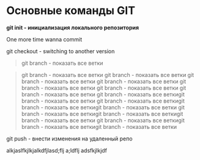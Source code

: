 # Основные команды GIT
**git init - инициализация локального репозитория**

One more time wanna commit

git checkout - switching to another version

>git branch - показать все ветки

> git branch - показать все ветки git branch - показать все ветки git branch - показать все ветки git branch - показать все ветки git branch - показать все ветки git branch - показать все ветки git branch - показать все ветки
git branch - показать все веткиgit branch - показать все ветки
git branch - показать все веткиgit branch - показать все веткиgit branch - показать все ветки
git branch - показать все веткиgit branch - показать все веткиgit branch - показать все ветки
git branch - показать все веткиgit branch - показать все веткиgit branch - показать все ветки

git push - внести изменения на удаленный репо

alkjaslfkjlkjalkdfjlasd;flj
a;ldflj
adsfkjlkjdf
